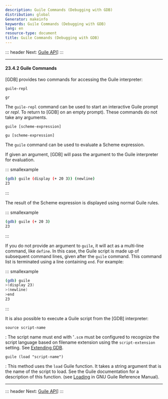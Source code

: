 ```yaml
---
description: Guile Commands (Debugging with GDB)
distribution: global
Generator: makeinfo
keywords: Guile Commands (Debugging with GDB)
lang: en
resource-type: document
title: Guile Commands (Debugging with GDB)
---
```

::: header
Next: [Guile API](Guile-API.html#Guile-API)]
:::

---

#### 23.4.2 Guile Commands

[GDB] provides two commands for accessing the Guile interpreter:

`guile-repl`

`gr`

The `guile-repl` command can be used to start an interactive Guile prompt or *repl*. To return to [GDB] on an empty prompt). These commands do not take any arguments.

`guile [scheme-expression]`

`gu [scheme-expression]`

The `guile` command can be used to evaluate a Scheme expression.

If given an argument, [GDB] will pass the argument to the Guile interpreter for evaluation.

::: smallexample

```bash
(gdb) guile (display (+ 20 3)) (newline)
23
```

:::

The result of the Scheme expression is displayed using normal Guile rules.

::: smallexample

```bash
(gdb) guile (+ 20 3)
23
```

:::

If you do not provide an argument to `guile`, it will act as a multi-line command, like `define`. In this case, the Guile script is made up of subsequent command lines, given after the `guile` command. This command list is terminated using a line containing `end`. For example:

::: smallexample

```bash
(gdb) guile
>(display 23)
>(newline)
>end
23
```

:::

It is also possible to execute a Guile script from the [GDB] interpreter:

`source script-name`

:   The script name must end with '`.scm` must be configured to recognize the script language based on filename extension using the `script-extension` setting. See [Extending GDB](Extending-GDB.html#Extending-GDB).

`guile (load "script-name")`

:   This method uses the `load` Guile function. It takes a string argument that is the name of the script to load. See the Guile documentation for a description of this function. (see [Loading](http://www.gnu.org/software/guile/manual/html_node/Loading.html#Loading) in GNU Guile Reference Manual).

---

::: header
Next: [Guile API](Guile-API.html#Guile-API)]
:::
